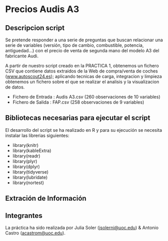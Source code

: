 # Precios Audis A3

## Descripcion script

Se pretende responder a una serie de preguntas que buscan relacionar una serie de variables (versión, tipo de cambio, combustible, potencia, antiguedad...) con el precio de venta de segunda mano del modelo A3 del fabricante Audi. 

A partir de nuestro script creado en la PRACTICA 1, obtenemos un fichero CSV que contiene datos extraidos de la Web de compra/venta de coches (www.autoscout24.es); aplicando tecnicas de carga, integracion y limpieza obtenemos un fichero sobre el que se realizar el analisis y la visualizacion de datos. 


* Fichero de Entrada :   Audis A3.csv   (260 observaciones de 10 variables)
* Fichero de Salida :    FAP.csv        (258 observaciones de 9 variables)


## Bibliotecas necesarias para ejecutar el script

El desarrollo del script se ha realizado en R y para su ejecución se necesita instalar las librerias siguientes:


 - library(knitr)
 - library(kableExtra)
 - library(readr)
 - library(plyr)
 - library(dplyr)
 - library(tidyverse)
 - library(lubridate)
 - library(nortest)
 
    
## Extración de Información

   
   
   
## Integrantes   
   La práctica ha sido realizada por Julia Soler (jsolerni@uoc.edu)  & Antonio Castro (acastrom@uoc.edu).
   
